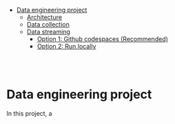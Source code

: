 * [Data engineering project](#data-engineering-project)
     * [Architecture](#architecture)
     * [Data collection](#data-collection)
     * [Data streaming](#setup)
          * [Option 1: Github codespaces (Recommended)](#option-1-github-codespaces-recommended)
          * [Option 2: Run locally](#option-2-run-locally)

<br> </br>

# Data engineering project
In this project, a 